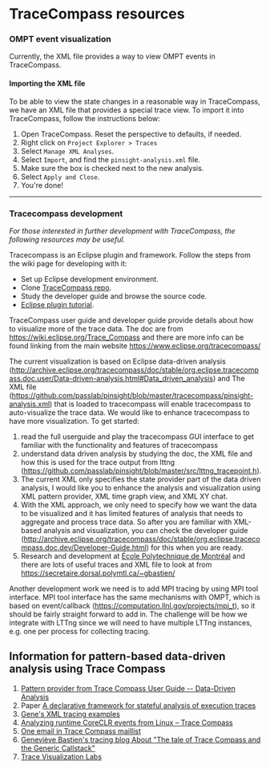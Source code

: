 # TraceCompass resources

### OMPT event visualization

Currently, the XML file provides a way to view OMPT events in TraceCompass.


#### Importing the XML file

To be able to view the state changes in a reasonable way in TraceCompass, we have an XML file that provides a special trace view. To import it into TraceCompass, follow the instructions below:

 1. Open TraceCompass. Reset the perspective to defaults, if needed.
 1. Right click on `Project Explorer > Traces`
 1. Select `Manage XML Analyses`.
 1. Select `Import`, and find the `pinsight-analysis.xml` file.
 1. Make sure the box is checked next to the new analysis.
 1. Select `Apply and Close`.
 1. You're done!

-----

### Tracecompass development

*For those interested in further development with TraceCompass, the following resources may be useful.*

 Tracecompass is an Eclipse plugin and framework. Follow the steps from the wiki page for developing with it:
 * Set up Eclipse development environment.
 * Clone [TraceCompass repo](https://git.eclipse.org/c/tracecompass/org.eclipse.tracecompass.git/about/).
 * Study the developer guide and browse the source code.
 * [Eclipse plugin tutorial](http://www.vogella.com/tutorials/EclipsePlugin/article.html).

TraceCompass user guide and developer guide provide details about how to visualize more of the trace data. The doc are from https://wiki.eclipse.org/Trace_Compass and there are more info can be found linking from the main website https://www.eclipse.org/tracecompass/ 

The current visualization is based on Eclipse data-driven analysis (http://archive.eclipse.org/tracecompass/doc/stable/org.eclipse.tracecompass.doc.user/Data-driven-analysis.html#Data_driven_analysis) and The XML file (https://github.com/passlab/pinsight/blob/master/tracecompass/pinsight-analysis.xml) that is loaded to tracecompass will enable tracecompass to auto-visualize the trace data. We would like to enhance tracecompass to have more visualization. To get started:
1. read the full userguide and play the tracecompass GUI interface to get familiar with the functionality and features of tracecompass
2. understand data driven analysis by studying the doc, the XML file and how this is used for the trace output from lttng (https://github.com/passlab/pinsight/blob/master/src/lttng_tracepoint.h). 
3. The current XML only specifies the state provider part of the data driven analysis, I would like you to enhance the analysis and visualization using XML pattern provider, XML time graph view, and XML XY chat. 
4. With the XML approach, we only need to specify how we want the data to be visualized and it has limited features of analysis that needs to aggregate and process trace data. So after you are familiar with XML-based analysis and visualization, you can check the developer guide (http://archive.eclipse.org/tracecompass/doc/stable/org.eclipse.tracecompass.doc.dev/Developer-Guide.html) for this when you are ready. 
5. Research and development at [École Polytechnique de Montréal](https://www.dorsal.polymtl.ca/en/) and there are lots of useful traces and XML file to look at from https://secretaire.dorsal.polymtl.ca/~gbastien/

Another development work we need is to add MPI tracing by using MPI tool interface. 
MPI tool interface has the same mechanisms with OMPT, which is based on event/callback (https://computation.llnl.gov/projects/mpi_t), so it should be fairly straight forward to add in. The challenge will be how we integrate with LTTng since we will need to have multiple LTTng instances, e.g. one per process for collecting tracing. 

## Information for pattern-based data-driven analysis using Trace Compass
1. [Pattern provider from Trace Compass User Guide -- Data-Driven Analysis](https://archive.eclipse.org/tracecompass/doc/stable/org.eclipse.tracecompass.doc.user/Data-driven-analysis.html#Writing_the_XML_pattern_provider)
1. Paper [A declarative framework for stateful analysis of execution traces](https://publications.polymtl.ca/2987/1/2017_Wininger_Declarative_framework_stateful_analysis_execution.pdf)
1. [Gene's XML tracing examples](https://secretaire.dorsal.polymtl.ca/~gbastien/Xml4Traces/)
1. [Analyzing runtime CoreCLR events from Linux – Trace Compass](http://tooslowexception.com/analyzing-runtime-coreclr-events-from-linux-trace-compass/)
1. [One email in Trace Compass maillist](https://www.eclipse.org/lists/tracecompass-dev/msg01199.html)
1. [Geneviève Bastien's tracing blog About "The tale of Trace Compass and the Generic Callstack"](http://www.versatic.net/tracecompass/incubator/callstack/2017/11/27/tale-generic-callstack.html)
1. [Trace Visualization Labs](https://github.com/tuxology/tracevizlab)
